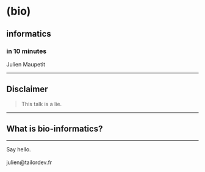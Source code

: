 <!-- 
Titre : Le projet TailorDev
Date : 30/09/2014
Événement : Présentation BIOASTER
Auteur : Julien Maupetit
-->

# (bio)
## informatics
### in 10 minutes

Julien Maupetit

----
<!-- ---------- Section ---------- -->
## Disclaimer

> This talk is a lie.

----
<!-- ---------- Section ---------- -->
## What is bio-informatics?

----
<!-- ---------- Section ---------- -->
<p class="fragment">
    <span>Say hello.</span><br>
    <br>
    julien@tailordev.fr    
</p>
